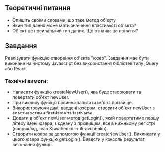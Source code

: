 ## Теоретичні питання

-   Опишіть своїми словами, що таке метод об'єкту
-   Який тип даних може мати значення властивості об'єкта?
-   Об'єкт це посилальний тип даних. Що означає це поняття?

## Завдання

Реалізувати функцію створення об'єкта "юзер". Завдання має бути виконане на чистому Javascript без використання бібліотек типу jQuery або React.

### Технічні вимоги:

-   Написати функцію createNewUser(), яка буде створювати та повертати об'єкт newUser.
-   При виклику функція повинна запитати ім'я та прізвище.
-   Використовуючи дані, введені юзером, створити об'єкт newUser з властивостями firstName та lastName.
-   Додати в об'єкт newUser метод getLogin(), який повертатиме першу літеру імені юзера, з'єднану з прізвищем, все в нижньому регістрі (наприклад, Ivan Kravchenko → ikravchenko).
-   Створити юзера за допомогою функції createNewUser(). Викликати у цього юзера функцію getLogin(). Вивести у консоль результат виконання функції.
